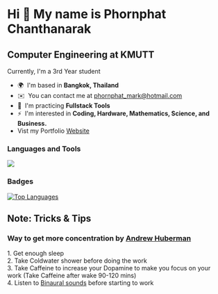 Hi 👋 My name is Phornphat Chanthanarak
==============================================================================================================================================

Computer Engineering at KMUTT
-----------------------------

Currently, I'm a 3rd Year student

* 🌍  I'm based in **Bangkok, Thailand**
* ✉️  You can contact me at [phornphat\_mark@hotmail.com](mailto:phornphat_mark@hotmail.com)
* 🧠  I'm practicing **Fullstack Tools**
* ⚡  I'm interested in **Coding, Hardware, Mathematics, Science, and Business.**
* Vist my Portfolio <a href="https://marklileo.vercel.app/" target="_blank"> Website <a/>

<h3 align = "left">Languages and Tools</h3>
<p align="left">
  <a href="https://skillicons.dev">
    <img src="https://skillicons.dev/icons?i=html,css,js,react,figma,php,mysql,mongodb,linux,c,py,arduino,vscode,git"/>
  </a>
</p>

### Badges
<a href="https://github.com/markPhornphat" align="middle">
  <img src="https://github-readme-stats.vercel.app/api/top-langs/?username=markPhornphat&langs_count=10&title_color=0891b2&text_color=ffffff&icon_color=0891b2&bg_color=1c1917&hide_border=true&locale=en&custom_title=Top%20%Languages" alt="Top Languages" />
<!--   <img src="https://github-readme-stats.vercel.app/api/top-langs/?username=markPhornphat&layout=pie)(https://github.com/markPhornphat/github-readme-stats)" /> -->
</a>

<h2 align = "left">Note: Tricks & Tips</h2>
<h3 align = "left">Way to get  more concentration by <a href="https://www.youtube.com/watch?v=yb5zpo5WDG4" > Andrew Huberman </a></h3>
<p align="left">
  1. Get enough sleep <br>
  2. Take Coldwater shower before doing the work  <br>
  3. Take Caffeine to increase your Dopamine to make you focus on your work (Take Caffeine after wake 90-120 mins)  <br>
  4. Listen to <a href="https://www.youtube.com/watch?v=1_G60OdEzXs">Binaural sounds</a> before starting to work
</p>
